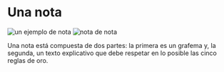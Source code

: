 # Una nota #

![un ejemplo de nota](https://github.com/docART/docs/blob/recipe/prototyping/grafemas/nota.jpeg)
![nota de nota](https://github.com/docART/docs/blob/recipe/prototyping/grafemas/nota2.jpeg)

Una nota está compuesta de dos partes: la primera es un grafema y, la segunda, un texto explicativo que debe respetar en lo posible las cinco reglas de oro.

